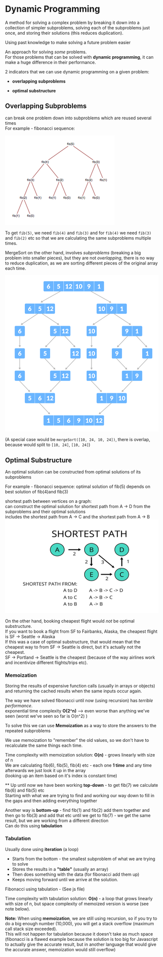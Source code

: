# Dynamic Programming
A method for solving a complex problem by breaking it down into a collection of simpler subproblems, solving each of the subproblems just once, and storing their solutions (this reduces duplication).  

Using past knowledge to make solving a future problem easier

An approach for solving _some_ problems.  
For those problems that can be solved with __dynamic programming__, it can make a huge difference in their performance.

2 indicators that we can use dynamic programming on a given problem:

- **overlapping subproblems** 

- **optimal substructure**

## Overlapping Subproblems
can break one problem down into subproblems which are reused several times  
For example - fibonacci sequence:

<img src="fib-tree.png" alt="visual of tree data structure">

To get `fib(5)`, we need `fib(4)` and `fib(3)` and for `fib(4)` we need `fib(3)` and `fib(2)` etc so that we are calculating the same subproblems multiple times.

MergeSort on the other hand, involves _subproblems_ (breaking a big problem into smaller pieces), but they are not _overlapping_, there is no way to reduce duplication, as we are sorting different pieces of the original array each time.

<img src="merge-sort-example.png" alt="visual of tree data structure">

(A special case would be `mergeSort([10, 24, 10, 24])`, there is overlap, because would split to `[10, 24]`, `[10, 24]`)

## Optimal Substructure
An optimal solution can be constructed from optimal solutions of its subproblems  

For example - fibonacci sequence:
optimal solution of fib(5) depends on best solution of fib(4)and fib(3)  

shortest path between vertices on a graph:  
can construct the optimal solution for shortest path from A -> D from the subproblems and their optimal solutions  
includes the shortest path from A -> C 
and the shortest path from A -> B 
<img src="shortest-path.png" alt="visual of tree data structure">

On the other hand, booking cheapest flight would _not_ be optimal substructure.  
If you want to book a flight from SF to Fairbanks, Alaska, the cheapest flight is SF -> Seattle -> Alaska  
If this was a case of optimal substructure, that would mean that the cheapest way to from SF -> Seattle is direct, but it's actually not the cheapest.  
SF -> Portland -> Seattle is the cheapest (because of the way airlines work and incentivize different flights/trips etc).

### Memoization
Storing the results of expensive function calls (usually in arrays or objects) and returning the cached results when the same inputs occur again.

The way we have solved fibonacci until now (using recursion) has _terrible performance_.  
exponential time complexity __O(2^n)__ --> even worse than anything we've seen (worst we've seen so far is O(n^2) )

To solve this we can use __Memoization__ as a way to store the answers to the repeated subproblems

We use memoization to "remember" the old values, so we don't have to recalculate the same things each time.  

Time complexity with memoization solution: __O(n)__ - grows linearly with size of n  
We are calculating fib(6), fib(5), fib(4) etc - each one __1 time__ and any time afterwards we just look it up in the array   
(looking up an item based on it's index is constant time)

** Up until now we have been working **top-down** - to get fib(7) we calculate fib(6) and fib(5) etc  
Starting with what we are trying to find and working our way down to fill in the gaps and then adding everything together

Another way is **bottom-up** - find fib(1) and fib(2) add them together and then go to fib(3) and add that etc until we get to fib(7) - we get the same result, but we are working from a different direction  
Can do this using **tabulation**

### Tabulation
Usually done using **iteration** (a loop)  
- Starts from the bottom - the smallest subproblem of what we are trying to solve  
- Stores the results in a **"table"** (usually an array)  
- Then does something with the data (for fibonacci add them up)  
- Keeps moving forward until we arrive at the solution.  

Fibonacci using tabulation - (See js file)  

Time complexity with tabulation solution: __O(n)__ - a loop that grows linearly with size of n, but space complexity of memoized version is worse (see note below).

__Note:__ When using **memoization**, we are still using recursion, so if you try to do a big enough number (10,000), you will get a stack overflow (maximum call stack size exceeded).   
 This will not happen for tabulation because it doesn't take as much space  
 (fibonacci is a flawed example because the solution is too big for Javascript to actually give the accurate result, but in another language that would give the accurate answer, memoization would still overflow)
